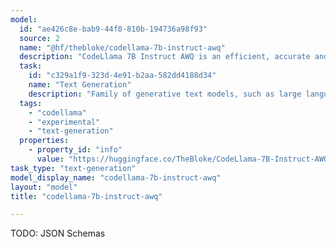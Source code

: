 ```yaml
---
model:
  id: "ae426c8e-bab9-44f0-810b-194736a98f93"
  source: 2
  name: "@hf/thebloke/codellama-7b-instruct-awq"
  description: "CodeLlama 7B Instruct AWQ is an efficient, accurate and blazing-fast low-bit weight quantized Code Llama variant."
  task:
    id: "c329a1f9-323d-4e91-b2aa-582dd4188d34"
    name: "Text Generation"
    description: "Family of generative text models, such as large language models (LLM), that can be adapted for a variety of natural language tasks."
  tags:
    - "codellama"
    - "experimental"
    - "text-generation"
  properties:
    - property_id: "info"
      value: "https://huggingface.co/TheBloke/CodeLlama-7B-Instruct-AWQ"
task_type: "text-generation"
model_display_name: "codellama-7b-instruct-awq"
layout: "model"
title: "codellama-7b-instruct-awq"

---
```


TODO: JSON Schemas